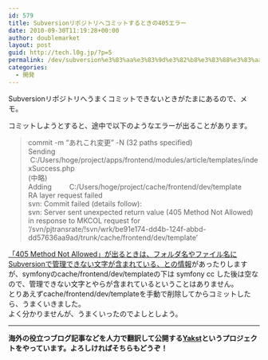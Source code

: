 ```yaml
---
id: 579
title: Subversionリポジトリへコミットするときの405エラー
date: 2010-09-30T11:19:28+00:00
author: doublemarket
layout: post
guid: http://tech.l0g.jp/?p=5
permalink: /dev/subversion%e3%83%aa%e3%83%9d%e3%82%b8%e3%83%88%e3%83%aa%e3%81%b8%e3%82%b3%e3%83%9f%e3%83%83%e3%83%88%e3%81%99%e3%82%8b%e3%81%a8%e3%81%8d%e3%81%ae405%e3%82%a8%e3%83%a9%e3%83%bc/
categories:
  - 開発
---
```


Subversionリポジトリへうまくコミットできないときがたまにあるので、メモ。

<div>
</div>

<div id="_mcePaste">
  コミットしようとすると、途中で以下のようなエラーが出ることがあります。
</div>

<div id="_mcePaste">
</div>

> <div>
>   commit -m &#8220;あれこれ変更&#8221; -N (32 paths specified)
> </div>
> 
> <div id="_mcePaste">
>   Sending        C:/Users/hoge/project/apps/frontend/modules/article/templates/indexSuccess.php
> </div>
> 
> <div id="_mcePaste">
>   (中略)
> </div>
> 
> <div id="_mcePaste">
>   Adding         C:/Users/hoge/project/cache/frontend/dev/template
> </div>
> 
> <div id="_mcePaste">
>   RA layer request failed
> </div>
> 
> <div id="_mcePaste">
>   svn: Commit failed (details follow):
> </div>
> 
> <div id="_mcePaste">
>   svn: Server sent unexpected return value (405 Method Not Allowed) in response to MKCOL request for &#8216;/svn/pjtransrate/!svn/wrk/be91e174-dd4b-124f-abbd-dd57636aa9ad/trunk/cache/frontend/dev/template&#8217;
> </div>
> 
> <div id="_mcePaste">
>
> </div>

<div id="_mcePaste">
  <a href="http://pentan.info/program/tools/svn_commit_error.html" target="_blank">「405 Method Not Allowed」が出るときは、フォルダ名やファイル名にSubversionで管理できない文字が含まれている、との情報</a>があったりしますが、symfonyのcache/frontend/dev/templateの下は symfony cc した後は空なので、管理できない文字とやらが含まれているということはありません。
</div>

<div>
</div>

<div id="_mcePaste">
  とりあえずcache/frontend/dev/templateを手動で削除してからコミットしたら、うまくいきました。
</div>

<div id="_mcePaste">
</div>

<div>
  よく分かりませんが、うまくいったのでよしとしよう。
</div>

* * *

**海外の役立つブログ記事などを人力で翻訳して公開する[Yakst](https://yakst.com/ja)というプロジェクトをやっています。よろしければそちらもどうぞ！**
